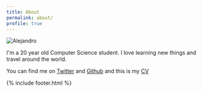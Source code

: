 ```yaml
---
title: About
permalink: about/
profile: true
---
```


![Alejandro](../assets/images/about/alex.png)

I'm a 20 year old Computer Science student. I love learning new things and travel around the world. 

You can find me on [Twitter](https://twitter.com/Alexrs95) and [Github](https://github.com/Alexrs95/) and this is my [CV](../assets/docs/CV.pdf)

{% include footer.html %}